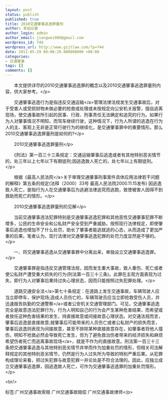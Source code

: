 ```yaml
---
layout: post
status: publish
published: true
title: 2010交通肇事逃逸罪量刑
author: 本站记者
author_login: admin
author_email: jiangwei909@gmail.com
wordpress_id: 744
wordpress_url: http://www.gzjtlaw.com/?p=744
date: 2011-05-29 09:08:29.000000000 +08:00
categories:
- 交通肇事
tags: []
comments: []
---
```

<p><p>　　本文提供详尽的2010交通肇事逃逸罪的概念以及2010交通肇事逃逸罪量刑内容，供大家参考。<&#47;p><p>　　交通肇事逃逸行为是指违反<a>交通运输<&#47;a>管理法律法规发生交通事故后，对于受害人或受损财物未做必要的抢救或处理或未按规定向公安机关报警，擅自逃离现场，使交通事故所引起的民事、行政、刑事责任无法确定和追究的行为。如果行为人对肇事情况不明知，而驾车继续行驶，这种情况下，行为人所谓的逃逸在行为人的主、客观上无非是正常行驶行为的继续化，是交通肇事罪中的重要情形。那么2010交通肇事逃逸罪量刑是如何的?<&#47;p><p>　　2010交通肇事逃逸罪量刑<&#47;p><p>　　《刑法》第一百三十三条规定：交通运输肇事后逃逸或者有其他特别恶劣情节的，处三年以上七年以下有期徒刑;因逃逸致人死亡的，处七年以上有期徒刑。<&#47;p><p>　　根据《最高<a>人民法院<&#47;a>关于审理交通肇事刑事案件具体应用法律若干问题的解释》第五条的规定(法释〔2000〕33号 最高人民法院2000.11.15发布) 因逃逸致人死亡，是指行为人在交通肇事后为逃避法律追究而逃跑，致使被害人因得不到救助而死亡的情形。<&#47;p><p>　　2010交通肇事逃逸罪量刑的见解<&#47;p><p>　　当前交通肇事违法犯罪特别是交通肇事逃逸犯罪和其他恶性交通肇事犯罪不断增多，公民的生命安全和公私财产安全受到严重威胁。按照现行法律规定，即使肇事后逃逸也增加不了什么处罚，助长了肇事者能逃就逃的心态，从而造成了更加严重的后果。笔者认为，现行法律对交通肇事逃逸犯罪的处罚力度显然是不够的。<&#47;p><p>　　一、将交通肇事逃逸从交通肇事罪中分离出来，单独设立交通肇事逃逸罪。<&#47;p><p>　　交通肇事罪是指违反交通管理法规，因而发生重大事故，致人重伤、死亡或者使公私财产遭受重大损失的行为(刑法第一百三十三条)。此罪在主观方面表现为过失，即行为人对肇事后果持过失心理状态，因而只能按照过失犯罪处理。<&#47;p><p>　　<a>道路交通安全法<&#47;a>第七十条规定：在道路上发生交通事故，车辆驾驶人应当立即停车，保护现场;造成人员伤亡的，车辆驾驶员应当立即抢救受伤人员，并迅速报告执勤的<a>交通警察<&#47;a>或者公安机关交通管理部门。可见，交通肇事逃逸完全是故意违法犯罪行为，行为人明知自己的行为会产生某种危害结果，而希望或者放任这种危害结果的发生，持直接故意或间接故意心理状态。对交通法规而言，肇事后逃逸是直接故意;就肇事后可能带来的人员伤亡或者公私财产的损失而言，肇事后逃逸则表现为间接故意，甚至不排除某种直接故意存在，如肇事者将他人撞伤，明知不抢救必然会导致死亡发生，但为了避免救治伤者带来的经济损失和麻烦希望伤者死亡而逃离<a>事故现场<&#47;a>，就是不作为的直接故意。刑法第一百三十三条把交通肇事逃逸与其他特别恶劣情节并举而作为加重处罚的情形，但相关司法解释规定的其他特别恶劣情节，仍然是行为人过失所为导致的特别严重后果。从犯罪构成理论来看，把过失犯罪与故意犯罪一并论处是不符合法理的。因此，应独立成立交通肇事逃逸罪，因逃逸致人死亡，可作为交通肇事逃逸罪的加重处罚情形。<&#47;p><br&#47;><p>标签:广州交通事故索赔 广州交通事故赔偿 广州交通事故律师<&#47;p>
